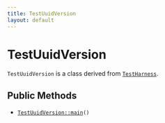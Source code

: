 ```yaml
---
title: TestUuidVersion
layout: default
---
```


# TestUuidVersion

<code>TestUuidVersion</code> is a class derived from <code><a href="TestHarness">TestHarness</a></code>.

## Public Methods

* <code><a href="TestUuidVersion%3A%3Amain">TestUuidVersion::main</a>()</code>

